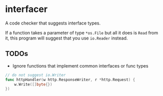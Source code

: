 # interfacer

A code checker that suggests interface types.

If a function takes a parameter of type `*os.File` but all it does is
`Read` from it, this program will suggest that you use `io.Reader`
instead.

## TODOs

* Ignore functions that implement common interfaces or func types 

```go
// do not suggest io.Writer
func httpHandler(w http.ResponseWriter, r *http.Request) {
	w.Write([]byte{})
})
```
